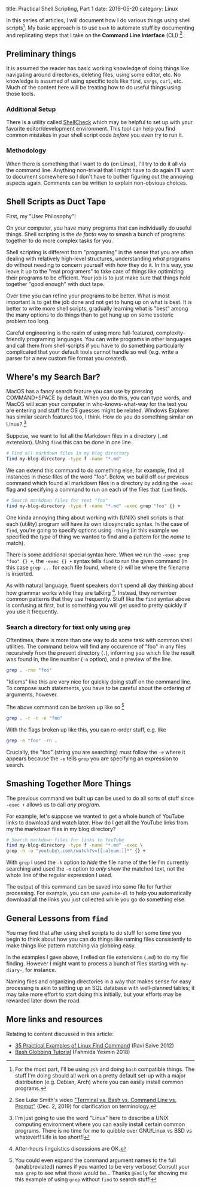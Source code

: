 title: Practical Shell Scripting, Part 1
date: 2019-05-20
category: Linux

In this series of articles, I will document how I do various things
using shell scripts[^1].  My basic approach is to use `bash` to
automate stuff by documenting and replicating steps that I take on the
**Command Line Interface** (CLI) [^2].

Preliminary things
------------------

It is assumed the reader has basic working knowledge of doing things
like navigating around directories, deleting files, using some editor,
etc. No knowledge is assumed of using specific tools like `find`,
`xargs`, `curl`, etc. Much of the content here will be treating how to
do useful things using those tools.

### Additional Setup

There is a utility called [ShellCheck](https://www.shellcheck.net/)
which may be helpful to set up with your favorite editor/development
environment. This tool can help you find common mistakes in your shell
script code *before* you even try to run it.

### Methodology

When there is something that I want to do (on Linux), I'll try to do
it all via the command line. Anything non-trivial that I might have to
do again I'll want to document somewhere so I don't have to bother
figuring out the annoying aspects again. Comments can be written to
explain non-obvious choices.

Shell Scripts as Duct Tape
--------------------------

First, my "User Philosophy"!

On your computer, you have many programs that can individually do
useful things. Shell scripting is the *de facto* way to smash a bunch
of programs together to do more complex tasks for you.

Shell scripting is different from "programing" in the sense that you
are often dealing with relatively high-level structures, understanding
*what* programs do without needing to concern yourself with *how* they
do it. In this way, you leave it up to the "real programers" to take
care of things like optimizing their programs to be efficient. Your
job is to just make sure that things hold together "good enough" with
duct tape.

Over time you can refine your programs to be better. What is most
important is to get the job done and not get to hung up on what is
best. It is better to write more shell scripts, gradually learning
what is "best" among the many options to do things than to get hung up
on some esoteric problem too long.

Careful engineering is the realm of using more full-featured,
complexity-friendly programing languages. You can write programs in
other languages and call them from shell-scripts if you have to do
something particularly complicated that your default tools cannot
handle so well (e.g. write a parser for a new custom file format you
created).

Where's my Search Bar?
----------------------

MacOS has a fancy search feature you can use by pressing COMMAND+SPACE
by default. When you do this, you can type words, and MacOS will scan
your computer in who-knows-what-way for the text you are entering and
stuff the OS guesses might be related. Windows Explorer has similar
search features too, I think. How do you do something similar on
Linux? [^3]

Suppose, we want to list all the Markdown files in a directory (`.md`
extension). Using `find` this can be done in
one line.

```bash
# Find all markdown files in my blog directory
find my-blog-directory -type f -name "*.md"
```

We can extend this command to do something else, for example, find all
instances in these files of the word "foo". Below, we build off our
previous command which found all markdown files in a directory by
adding the `-exec` flag and specifying a command to run on each of the
files that `find` finds.

```bash
# Search markdown files for text "foo"
find my-blog-directory -type f -name "*.md" -exec grep "foo" {} +
```

One kinda annoying thing about working with (UNIX) shell scripts is
that each (utility) program will have its own idiosyncratic syntax.
In the case of `find`, you're going to specify options using `-thing`
(in this example we specified the *type* of thing we wanted to find
and a pattern for the *name* to match).

There is some additional special syntax here. When we run the `-exec
grep "foo" {} +`, the `-exec {} +` syntax tells `find` to run the
given command (in this case `grep ...` for each file found, where `{}`
will be where the filename is inserted.

As with natural language, fluent speakers don't spend all day thinking
about how grammar works while they are talking [^4]. Instead, they
remember common patterns that they use frequently. Stuff like the
`find` syntax above is confusing at first, but is something you will
get used to pretty quickly if you use it frequently.

### Search a directory for text only using `grep`

Oftentimes, there is more than one way to do some task with common
shell utilities. The command below will find any occurence of "foo" in
any files recursively from the present directory (`.`), informing you
which file the result was found in, the line number (`-n` option), and
a preview of the line.

```bash
grep . -rne "foo"
```

"Idioms" like this are very nice for quickly doing stuff on the
command line. To compose such statements, you have to be careful about
the ordering of arguments, however.

The above command can be broken up like so [^5]

```bash
grep . -r -n -e "foo"
```

With the flags broken up like this, you can re-order stuff, e.g. like

```bash
grep -e "foo" -rn .
```

Crucially, the "foo" (string you are searching) must follow the `-e`
where it appears because the `-e` tells `grep` you are specifying an
expression to search.

Smashing Together More Things
-----------------------------

The previous command we built up can be used to do all sorts of stuff
since `-exec +` allows us to call *any program*.

For example, let's suppose we wanted to get a whole bunch of YouTube
links to download and watch later. How do I get all the YouTube links
from my the markdown files in my blog directory?

```bash
# Search markdown files for links to YouTube
find my-blog-directory -type f -name "*.md" -exec \
grep -h -o "youtube\.com\/watch?v=[[:alnum:]]*" {} +
```

With `grep` I used the `-h` option to *hide* the file name of the file
I'm currently searching and used the `-o` option to *only* show the
matched text, not the whole line of the regular expression I used.

The output of this command can be saved into some file for further
processing.  For example, you can use `youtube-dl` to help you
automatically download all the links you just collected while
you go do something else.

General Lessons from `find`
---------------------------

You may find that after using shell scripts to do stuff for some time
you begin to think about how you can do things like naming files
consistently to make things like pattern matching via globbing easy.

In the examples I gave above, I relied on file extensions (`.md`) to
do my file finding. However I might want to process a bunch of files
starting with `my-diary-`, for instance.

Naming files and organizing directories in a way that makes sense for
easy processing is akin to setting up an SQL database with
well-planned tables; it may take more effort to start doing this
initially, but your efforts may be rewarded later down the road.


More links and resources
------------------------

Relating to content discussed in this article:

- [35 Practical Examples of Linux Find
  Command](https://www.tecmint.com/35-practical-examples-of-linux-find-command/) (Ravi Saive 2012)
- [Bash Globbing Tutorial](https://linuxhint.com/bash_globbing_tutorial/) (Fahmida Yesmin 2018)


[^1]: For the most part, I'll be using `zsh` and doing `bash`
    compatible things. The stuff I'm doing should all work on a pretty
    default set-up with a major distribution (e.g. Debian, Arch) where
    you can easily install common programs.
[^2]: See Luke Smith's video ["Terminal vs. Bash vs. Command Line
    vs. Prompt"](https://www.youtube.com/watch?v=hMSByvFHOro) (Dec. 2, 
    2019) for clarification on terminology.
[^3]: I'm just going to use the word "Linux" here to describe a UNIX
    computing environment where you can easily install certain common
    programs. There is no time for me to quibble over GNU/Linux vs BSD
    vs whatever!! Life is too short!!
[^4]: After-hours linguistics discussions are OK.
[^5]: You could even expand the command argument names to the full
    (unabbreviated) names if you wanted to be very verbose! Consult
    your `man grep` to see what those would be... Thanks `@Emily` for
    showing me this example of using `grep` without `find` to search
    stuff!
